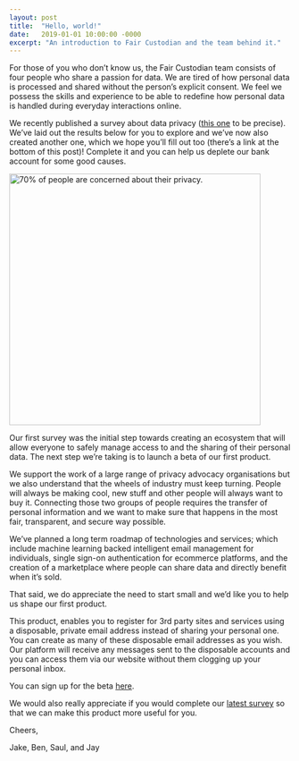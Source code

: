 ```yaml
---
layout: post
title:  "Hello, world!"
date:   2019-01-01 10:00:00 -0000
excerpt: "An introduction to Fair Custodian and the team behind it."
---
```


For those of you who don’t know us, the Fair Custodian team consists of four people who share a passion for data. We are tired of how personal data is processed and shared without the person’s explicit consent. We feel we possess the skills and experience to be able to redefine how personal data is handled during everyday interactions online.

We recently published a survey about data privacy ([this one](https://goo.gl/forms/Z68yxX98ZK95TY1R2) to be precise). We’ve laid out the results below for you to explore and we’ve now also created another one, which we hope you’ll fill out too (there’s a link at the bottom of this post)! Complete it and you can help us deplete our bank account for some good causes.

<div class="float-left m-5">
    <img class="img-responsive" src="https://s3-eu-west-1.amazonaws.com/fc-app-assets/stats.jpg" alt="70% of people are concerned about their privacy." height="450">
</div>

Our first survey was the initial step towards creating an ecosystem that will allow everyone to safely manage access to and the sharing of their personal data. The next step we’re taking is to launch a beta of our first product.

We support the work of a large range of privacy advocacy organisations but we also understand that the wheels of industry must keep turning.  People will always be making cool, new stuff and other people will always want to buy it. Connecting those two groups of people requires the transfer of personal information and we want to make sure that happens in the most fair, transparent, and secure way possible.

We’ve planned a long term roadmap of technologies and services; which include machine learning backed intelligent email management for individuals, single sign-on authentication for ecommerce platforms, and the creation of a marketplace where people can share data and directly benefit when it’s sold.

That said, we do appreciate the need to start small and we’d like you to help us shape our first product.

This product, enables you to register for 3rd party sites and services using a disposable, private email address instead of sharing your personal one. You can create as many of these disposable email addresses as you wish. Our platform will receive any messages sent to the disposable accounts and you can access them via our website without them clogging up your personal inbox.

You can sign up for the beta [here](https://beta.faircustodian.com).

We would also really appreciate if you would complete our [latest survey](http://bit.ly/fc-data-management) so that we can make this product more useful for you.

Cheers,

Jake, Ben, Saul, and Jay
